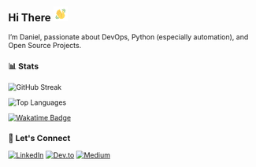 <h2 align="left">
    Hi There  
    <img src="https://github.com/danielcristho/danielcristho/blob/main/wave.gif"  
         alt="Waving hand animated gif"  
         height="30"  
         width="30" />  
</h2>  

I’m Daniel, passionate about DevOps, Python (especially automation), and Open Source Projects.

### 📊 Stats  

<img height=160 align="center" src="https://github-readme-streak-stats-eight.vercel.app/?user=danielcristho&theme=gruvbox&hide_border=false" alt="GitHub Streak" />

![Top Languages](https://github-readme-stats.vercel.app/api/top-langs/?username=danielcristho&theme=gruvbox&hide_border=false&layout=compact&hide=javascript,c%23,CSS,blade,HTML,php,shaderlab&langs_count=10)

<a href="https://wakatime.com/@e7f380cc-1fda-4868-84f9-cd5b516d7cb9"><img src="https://wakatime.com/badge/user/e7f380cc-1fda-4868-84f9-cd5b516d7cb9.svg?style=for-the-badge" alt="Wakatime Badge" /></a>  

### 🤝 Let's Connect  

<p align="left">
   <a href="https://www.linkedin.com/in/daniel-pepuho" target="_blank"><img src="https://img.shields.io/badge/LinkedIn-0077B5?style=for-the-badge&logo=linkedin&logoColor=white" alt="LinkedIn"></a>
   <a href="https://dev.to/danielcristho" target="_blank"><img src="https://img.shields.io/badge/dev.to-0A0A0A?style=for-the-badge&logo=dev.to&logoColor=white" alt="Dev.to"></a>
   <a href="https://medium.com/@danielpepuho" target="_blank"><img src="https://img.shields.io/badge/Medium-12100E?style=for-the-badge&logo=medium&logoColor=white" alt="Medium"></a>
</p>
